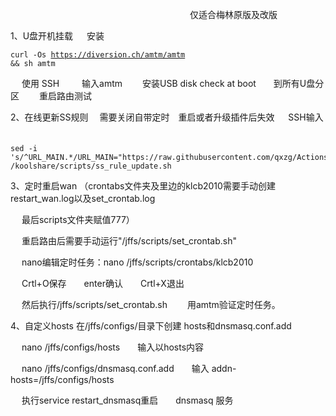    　      　      　      　      　      　   　      　      　      　      　      　      　      　      　      　      仅适合梅林原版及改版   

1、U盘开机挂载
   　   安装 <pre><code class="language-html">curl -Os https://diversion.ch/amtm/amtm && sh amtm</code></pre>
   　   使用 SSH 　　 输入amtm　　  安装USB disk check at boot　　到所有U盘分区 　　重启路由测试



2、在线更新SS规则 　需要关闭自带定时　重启或者升级插件后失效
     　   SSH输入
   　      　   <pre><code class="language-html">sed -i 's/^URL_MAIN.*/URL_MAIN="https:\/\/raw.githubusercontent.com\/qxzg\/Actions\/3.0\/fancyss_rules"/g' /koolshare/scripts/ss_rule_update.sh</code></pre>



3、定时重启wan （crontabs文件夹及里边的klcb2010需要手动创建　　restart_wan.log以及set_crontab.log　　

   　   最后scripts文件夹赋值777）

   　   重启路由后需要手动运行"/jffs/scripts/set_crontab.sh"　　

   　   nano编辑定时任务：nano /jffs/scripts/crontabs/klcb2010
 
   　   Crtl+O保存　　enter确认　　Crtl+X退出

   　   然后执行/jffs/scripts/set_crontab.sh 　　用amtm验证定时任务。



4、自定义hosts   在/jffs/configs/目录下创建 hosts和dnsmasq.conf.add

   　   nano  /jffs/configs/hosts　　输入以hosts内容


   　   nano /jffs/configs/dnsmasq.conf.add　　输入 addn-hosts=/jffs/configs/hosts

   　   执行service restart_dnsmasq重启　　dnsmasq 服务
